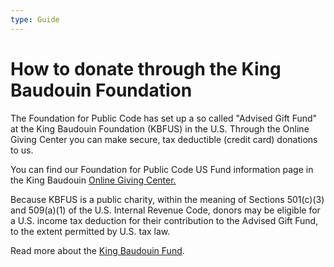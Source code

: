 ```yaml
---
type: Guide
---
```


# How to donate through the King Baudouin Foundation

The Foundation for Public Code has set up a so called "Advised Gift Fund" at the King Baudouin Foundation (KBFUS) in the U.S. 
Through the Online Giving Center you can make secure, tax deductible (credit card) donations to us. 

You can find our Foundation for Public Code US Fund information page in the King Baudouin [Online Giving Center.](https://kbfus.networkforgood.com/projects/52915-p-kbfus-funds-foundation-for-public-code-nl)

Because KBFUS is a public charity, within the meaning of Sections 501(c)(3) and 509(a)(1) of the U.S.
Internal Revenue Code, donors may be eligible for a U.S. income tax deduction for their contribution to
the Advised Gift Fund, to the extent permitted by U.S. tax law.

Read more about the [King Baudouin Fund](https://kbfus.org/).
